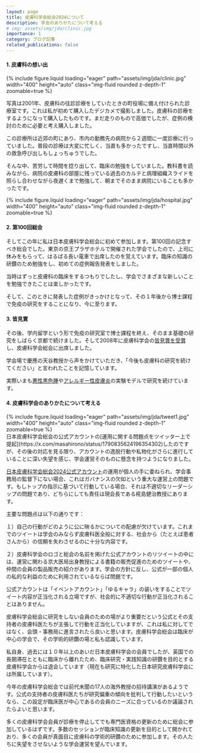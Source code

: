 ```yaml
---
layout: page
title: 皮膚科学会総会2024について
description: 学会のありかたについて考える
# img: assets/img/jda/clinic.jpg
importance: 1
category: ブログ記事
related_publications: false
---
```


#### 1. 皮膚科の想い出

<div class="row">
    <div class="col-sm mt-3 mt-md-0">
        {% include figure.liquid loading="eager" path="assets/img/jda/clinic.jpg" width="400" height="auto" class="img-fluid rounded z-depth-1" zoomable=true %}
    </div>
</div>

写真は2001年、皮膚科の往診診療をしていたときの町役場に備え付けられた診療室です。これは私が初めて購入したデジカメで撮影しました。皮膚科の診療をするようになって購入したものです。まだ走りのもので高価でしたが、症例の検討のために必要と考え購入しました。

この診療所は近郊の町にあり、市内の勤務先の病院から２週間に一度診療に行っていました。普段の診療は大変に忙しく、当直も多かったですし、当直時間以外の救急呼び出しもしょっちゅうでした。

そんな中、苦労して時間を捻り出して、臨床の勉強をしていました。教科書を読みながら、病院の皮膚科の部屋に残っている過去のカルテと病理組織スライドを照らし合わせながら夜遅くまで勉強して、朝までそのまま病院にいることも多かったです。

<div class="row">
    <div class="col-sm mt-3 mt-md-0">
        {% include figure.liquid loading="eager" path="assets/img/jda/hospital.jpg" width="400" height="auto" class="img-fluid rounded z-depth-1" zoomable=true %}
    </div>
</div>

#### 2. 第100回総会

そしてこの年に私は日本皮膚科学会総会に初めて参加します。第100回の記念すべき総会でした。東京の京王プラザホテルで開催された学会でしたので、上司に休みをもらって、はるばる長い電車で出席したのを覚えています。臨床の知識の研鑽のため勉強をし、初めての症例報告発表をしました。

当時はずっと皮膚科の臨床をするつもりでしたし、学会でさまざまな新しいことを勉強できたことは楽しかったです。

そして、このときに発表した症例がきっかけとなって、その１年後から博士課程で免疫の研究をすることになり、今に至ります。

#### 3. 皆見賞

その後、学内留学という形で免疫の研究室で博士課程を終え、そのまま基礎の研究をしばらく京都で続けました。そして2008年に皮膚科学会の[皆見賞を受賞](https://www.dermatol.or.jp/uploads/uploads/files/news/Gaku_minami_generations.pdf)し、皮膚科学会総会に出席しました。

学会場で慶應の天谷教授から声をかけていただき、「今後も皮膚科の研究を続けてください」と言われたことを記憶しています。

実際いまも[悪性黒色腫](https://www.biorxiv.org/content/10.1101/2022.07.19.500582v1)や[アレルギー性皮膚炎](https://monotockylab.github.io/projects/2_project/)の実験モデルで研究を続けています。

#### 4. 皮膚科学会のありかたについて考える

<div class="row">
    <div class="col-sm mt-3 mt-md-0">
        {% include figure.liquid loading="eager" path="assets/img/jda/tweet1.jpg" width="400" height="auto" class="img-fluid rounded z-depth-1" zoomable=true %}
    </div>
</div>
日本皮膚科学会総会の公式アカウントの[運用に関する問題点をツイッター上で提起](https://x.com/masahirono/status/1790835624196354302)したのですが、その後の対応を見る限り、アカウントの逸脱行動や私物化がさらに進行していることに深い失望を感じ、学会運営そのものに懸念を持つようになりました。

[日本皮膚科学会総会2024公式アカウント](https://www.twitter.com/jdakyoto)の運用が個人の手に委ねられ、学会事務局の監督下にない場合、これはガバナンスの欠如という重大な運営上の問題です。もしトップの指示に基づいて行動している場合、それは不適切なリーダーシップの問題であり、どちらにしても責任は現会長である椛島健治教授にあります。

主要な問題点は以下の通りです：

１）自己の行動がどのように公に映るかについての配慮が欠けています。これまでのツイートは学会のみならず皮膚科医全般に対する、社会から（たとえば患者さんから）の信頼を失わさせるのに十分な内容です。

２）皮膚科学会のロゴと総会の名前を掲げた公式アカウントのリツイートの中には、運営に関わる京大医局出身教授による書籍の販売促進のためのツイートや、仲間の会員の製品販売の紹介があります。学会の方針に反し、公式が一部の個人の私的な利益のために利用されているならば問題です。

公式アカウントは「イベントアカウント」「ゆるキャラ」の装いをすることでツイート内容が正当化される立場ですが、社会的に不適切な行動が正当化されることはありません。

皮膚科学会総会に研究をしない会員のための場がより重要だという公式とその支持者の皮膚科医たちが主張して行動を正当化していますが、これは私に対してではなく、会頭・事務局に進言されたら良いと思います。皮膚科学会総会は臨床が中心の学会で、その学術的研鑽の場と私も認識しています。

私自身、過去には１０年以上のあいだ日本皮膚科学会の会員でしたが、英国での長期滞在とともに臨床から離れたため、臨床研究・実践知識の研鑽を目的とする皮膚科学会からは退会しています（現在も研究に特化した日本研究皮膚科学会には所属しています）。

今年の皮膚科学会総会では前代未聞の17人の海外教授の招待講演があるようです。公式の支持者の皮膚科医たちが研究偏重の傾向を批判して行動したいというなら、この設定が臨床医が中心であるの会員のニーズに合っているのか議論されたらよいと思います。

多くの皮膚科学会会員が診療を停止してでも専門医資格の更新のために総会に参加しているはずです。多数のセッションが臨床知識の更新を目的として開かれており、多くの会員が真面目に皮膚科の学術的研鑽のために参加します。その人たちに失望をさせないような学会運営を望んでいます。
